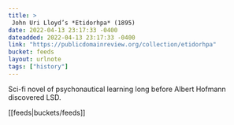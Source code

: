 ```yaml
---
title: > 
 John Uri Lloyd’s *Etidorhpa* (1895)
date: 2022-04-13 23:17:33 -0400
dateadded: 2022-04-13 23:17:33 -0400
link: "https://publicdomainreview.org/collection/etidorhpa"
bucket: feeds
layout: urlnote
tags: ["history"]
--- 
```

Sci-fi novel of psychonautical learning long before Albert Hofmann discovered LSD.
 <!-- end excerpt --> 
<div class='bucket'>[[feeds|buckets/feeds]]</div> 
